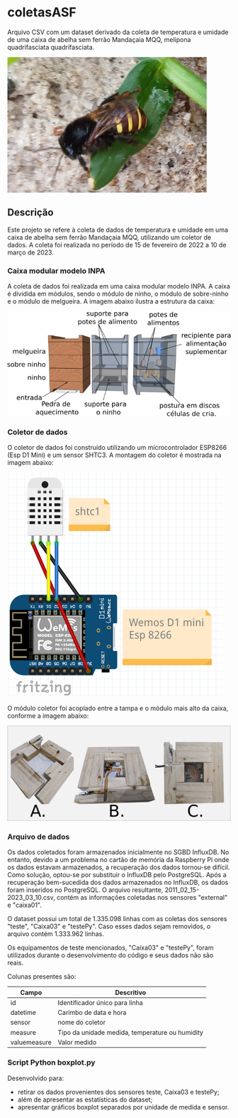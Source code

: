 # coletasASF

Arquivo CSV com um dataset derivado da coleta de temperatura e umidade de uma caixa de abelha sem ferrão Mandaçaia MQQ, melipona quadrifasciata quadrifasciata.

![Abelha Mandaçaia MQQ](images/foto_abelha_grama.png)

## Descrição

Este projeto se refere à coleta de dados de temperatura e umidade em uma caixa de abelha sem ferrão Mandaçaia MQQ, utilizando um coletor de dados. A coleta foi realizada no período de 15 de fevereiro de 2022 a 10 de março de 2023.

### Caixa modular modelo INPA

A coleta de dados foi realizada em uma caixa modular modelo INPA. A caixa é dividida em módulos, sendo o módulo de ninho, o módulo de sobre-ninho e o módulo de melgueira. A imagem abaixo ilustra a estrutura da caixa:

![Caixa modular modelo INPA](images/Inpa_vazada.png)

### Coletor de dados

O coletor de dados foi construído utilizando um microcontrolador ESP8266 (Esp D1 Mini) e um sensor SHTC3. A montagem do coletor é mostrada na imagem abaixo:

![Sensor conectado no Esp D1 mini](images/d1Sensor.png)

O módulo coletor foi acoplado entre a tampa e o módulo mais alto da caixa, conforme a imagem abaixo:

![Montagem do coletor](images/Montagem_coletor.png)

### Arquivo de dados

Os dados coletados foram armazenados inicialmente no SGBD InfluxDB. No entanto, devido a um problema no cartão de memória da Raspberry Pi onde os dados estavam armazenados, a recuperação dos dados tornou-se difícil. Como solução, optou-se por substituir o InfluxDB pelo PostgreSQL. Após a recuperação bem-sucedida dos dados armazenados no InfluxDB, os dados foram inseridos no PostgreSQL. O arquivo resultante, 2011_02_15-2023_03_10.csv, contém as informações coletadas nos sensores "external" e "caixa01".

O dataset possui um total de 1.335.098 linhas com as coletas dos sensores "teste", "Caixa03" e "testePy". Caso esses dados sejam removidos, o arquivo contém 1.333.962 linhas.

Os equipamentos de teste mencionados, "Caixa03" e "testePy", foram utilizados durante o desenvolvimento do código e seus dados não são reais.

Colunas presentes são: 

| Campo | Descritivo |
|---|---------|
|id| Identificador único para linha|
|datetime| Carimbo de data e hora|
|sensor| nome do coletor |
|measure| Tipo da unidade medida, temperature ou humidity |
|valuemeasure| Valor medido |







### Script Python boxplot.py
Desenvolvido para:
* retirar os dados provenientes dos sensores teste, Caixa03 e testePy;
* além de apresentar as estatísticas do dataset;
* apresentar gráficos boxplot separados por unidade de medida e sensor.
